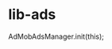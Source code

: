 # lib-ads

AdMobAdsManager.init(this);

<string name="admob_app_id" translatable="false"></string>
<string name="admob_interstitial_id" translatable="false"></string>
<string name="admob_rewarded_id" translatable="false"></string>
<string name="admob_banner_id" translatable="false"></string>
<string name="admob_native_id" translatable="false"></string>
